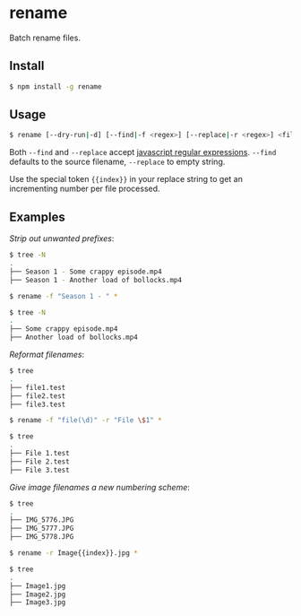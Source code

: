 rename
======
Batch rename files. 

Install
-------
```sh
$ npm install -g rename
```

Usage
-----
```sh
$ rename [--dry-run|-d] [--find|-f <regex>] [--replace|-r <regex>] <files>
```

Both `--find` and `--replace` accept [javascript regular expressions](https://developer.mozilla.org/en-US/docs/Web/JavaScript/Guide/Regular_Expressions). `--find` defaults to the source filename, `--replace` to empty string. 

Use the special token `{{index}}` in your replace string to get an incrementing number per file processed. 

Examples
--------
_Strip out unwanted prefixes_:

```sh
$ tree -N
.
├── Season 1 - Some crappy episode.mp4
├── Season 1 - Another load of bollocks.mp4

$ rename -f "Season 1 - " *

$ tree -N
.
├── Some crappy episode.mp4
├── Another load of bollocks.mp4
```

_Reformat filenames_: 

```sh
$ tree
.
├── file1.test
├── file2.test
├── file3.test

$ rename -f "file(\d)" -r "File \$1" *

$ tree
.
├── File 1.test
├── File 2.test
├── File 3.test
```

_Give image filenames a new numbering scheme_:

```sh
$ tree
.
├── IMG_5776.JPG
├── IMG_5777.JPG
├── IMG_5778.JPG

$ rename -r Image{{index}}.jpg *

$ tree
.
├── Image1.jpg
├── Image2.jpg
├── Image3.jpg
```
